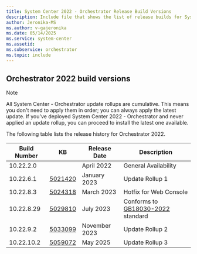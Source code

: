```yaml
---
title: System Center 2022 - Orchestrator Release Build Versions
description: Include file that shows the list of release builds for System Center 2022 - Orchestrator.
author: Jeronika-MS
ms.author: v-gajeronika
ms.date: 05/14/2025
ms.service: system-center
ms.assetid: 
ms.subservice: orchestrator
ms.topic: include
---
```


## Orchestrator 2022 build versions

>[!NOTE]
>All System Center - Orchestrator update rollups are cumulative. This means you don't need to apply them in order; you can always apply the latest update. If you've deployed System Center 2022 - Orchestrator and never applied an update rollup, you can proceed to install the latest one available.

The following table lists the release history for Orchestrator 2022.

|Build Number |KB |Release Date |Description |
|-------------|---|-------------|------------|
|10.22.2.0||April 2022 |General Availability |
|10.22.6.1|[5021420](https://support.microsoft.com/kb/5021420)|January 2023 |Update Rollup 1 |
|10.22.8.3|[5024318](https://support.microsoft.com/kb/5024318)|March 2023 |Hotfix for Web Console |
|10.22.8.29|[5029810](https://support.microsoft.com/kb/5029810)|July 2023 |Conforms to [GB18030-2022](/azure/compliance/offerings/offering-china-gb-18030) standard |
|10.22.9.2|[5033099](https://support.microsoft.com/kb/5033099)|November 2023|Update Rollup 2|
|10.22.10.2|[5059072](https://support.microsoft.com/kb/5059072)|May 2025|Update Rollup 3|
